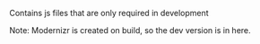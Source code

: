 Contains js files that are only required in development

Note: Modernizr is created on build, so the dev version is in here.
